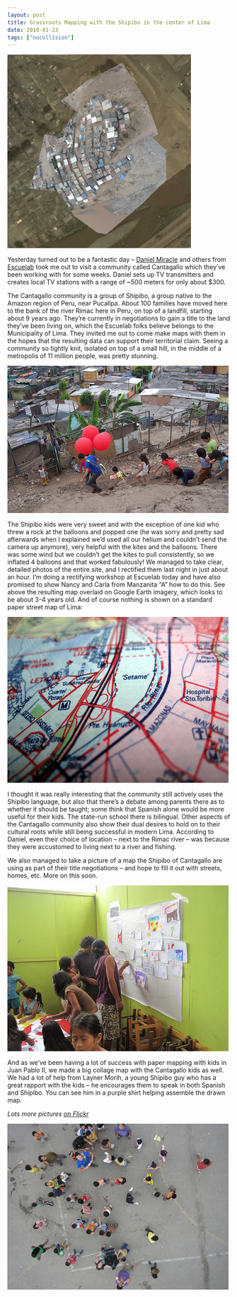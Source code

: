 ```yaml
---
layout: post
title: Grassroots Mapping with the Shipibo in the center of Lima
date: 2010-01-23
tags: ["nocollision"]
---
```


[![](4298335516_78b38e4a78_o.png)](http://www.flickr.com/photos/jeffreywarren/4298180286/)

Yesterday turned out to be a fantastic day &#8211; [Daniel Miracle](http://neokinok.tv/) and others from [Escuelab](http://escuelab.com) took me out to visit a community called Cantagallo which they&#8217;ve been working with for some weeks. Daniel sets up TV transmitters and creates local TV stations with a range of ~500 meters for only about $300. 

The Cantagallo community is a group of Shipibo, a group native to the Amazon region of Peru, near Pucallpa. About 100 families have moved here to the bank of the river Rimac here in Peru, on top of a landfill, starting about 9 years ago. They&#8217;re currently in negotiations to gain a title to the land they&#8217;ve been living on, which the Escuelab folks believe belongs to the Municipality of Lima. They invited me out to come make maps with them in the hopes that the resulting data can support their territorial claim. Seeing a community so tightly knit, isolated on top of a small hill, in the middle of a metropolis of 11 million people, was pretty stunning.

[![](4298480648_a5ce0f023b.jpg)](http://www.flickr.com/photos/jeffreywarren/4298480648/)

The Shipibo kids were very sweet and with the exception of one kid who threw a rock at the balloons and popped one (he was sorry and pretty sad afterwards when I explained we&#8217;d used all our helium and couldn&#8217;t send the camera up anymore), very helpful with the kites and the balloons. There was some wind but we couldn&#8217;t get the kites to pull consistently, so we inflated 4 balloons and that worked fabulously! We managed to take clear, detailed photos of the entire site, and I rectified them last night in just about an hour. I&#8217;m doing a rectifying workshop at Escuelab today and have also promised to show Nancy and Carla from Manzanita &#8220;A&#8221; how to do this. See above the resulting map overlaid on Google Earth imagery, which looks to be about 3-4 years old. And of course nothing is shown on a standard paper street map of Lima:

[![](4297697415_7f67b2d039.jpg)](http://www.flickr.com/photos/jeffreywarren/4297697415/)

I thought it was really interesting that the community still actively uses the Shipibo language, but also that there&#8217;s a debate among parents there as to whether it should be taught; some think that Spanish alone would be more useful for their kids. The state-run school there is bilingual. Other aspects of the Cantagallo community also show their dual desires to hold on to their cultural roots while still being successful in modern Lima. According to Daniel, even their choice of location &#8211; next to the Rimac river &#8211; was because they were accustomed to living next to a river and fishing.

We also managed to take a picture of a map the Shipibo of Cantagallo are using as part of their title negotiations &#8211; and hope to fill it out with streets, homes, etc. More on this soon.

[![](4298243990_98156fd2fd.jpg)](http://www.flickr.com/photos/jeffreywarren/4298243990/)

And as we&#8217;ve been having a lot of success with paper mapping with kids in Juan Pablo II, we made a big collage map with the Cantagallo kids as well. We had a lot of help from Layner Morih, a young Shipibo guy who has a great rapport with the kids &#8211; he encourages them to speak in both Spanish and Shipibo. You can see him in a purple shirt helping assemble the drawn map.

_Lots more pictures [on Flickr](http://flickr.com/photos/tags/grassrootsmapping)_

[![](4298335518_329ef85698.jpg)](http://www.flickr.com/photos/jeffreywarren/4298335518/)
